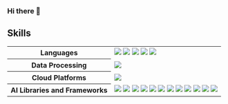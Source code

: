 ### Hi there 👋

## Skills

<table>
  <tr>
    <th>Languages</th>
     <td><img src="https://img.shields.io/badge/Python-FFD43B?style=for-the-badge&logo=python&logoColor=darkgreen"/>
     <img src="https://img.shields.io/badge/C%2B%2B-00599C?style=for-the-badge&logo=c%2B%2B&logoColor=white"/>
      <img src="https://img.shields.io/badge/R-276DC3?style=for-the-badge&logo=R&logoColor=white"/>
     <img src="https://img.shields.io/badge/SQL-4479A1?style=for-the-badge&logo=database&logoColor=white"/>  
     <img src="https://img.shields.io/badge/LaTeX-47A141?style=for-the-badge&logo=LaTeX&logoColor=white"/></td>
  </tr>
  <tr>
    <th>Data Processing</th>
    <td><img src="https://img.shields.io/badge/Python-FFD43B?style=for-the-badge&logo=python&logoColor=darkgreen"/></td>
  </tr>
  <tr>
    <th>Cloud Platforms</th>
    <td><img src="https://img.shields.io/badge/AWS-232F3E?style=for-the-badge&logo=amazon-aws&logoColor=white"/></td>
  </tr>
  <tr>
    <th>AI Libraries and Frameworks</th>
    <td><img src="https://img.shields.io/badge/Keras-D00000?style=for-the-badge&logo=Keras&logoColor=white"/>
    <img src="https://img.shields.io/badge/TensorFlow-FF6F00?style=for-the-badge&logo=TensorFlow&logoColor=white"/>
    <img src="https://img.shields.io/badge/PyTorch-EE4C2C?style=for-the-badge&logo=pytorch&logoColor=white"/>
    <img src="https://img.shields.io/badge/Matplotlib-3776AB?style=for-the-badge&logo=matplotlib&logoColor=white"/> 
    <img src="https://img.shields.io/badge/SciPy-8CAAE6?style=for-the-badge&logo=scipy&logoColor=white"/> 
    <img src="https://img.shields.io/badge/OpenCV-5C3EE8?style=for-the-badge&logo=opencv&logoColor=white"/> 
    <img src="https://img.shields.io/badge/Seaborn-007ACC?style=for-the-badge&logo=seaborn&logoColor=white"/> 
    <img src="https://img.shields.io/badge/Pandas-150458?style=for-the-badge&logo=pandas&logoColor=white"/> 
    <img src="https://img.shields.io/badge/NumPy-013243?style=for-the-badge&logo=numpy&logoColor=white"/> 
    <img src="https://img.shields.io/badge/Scikit--learn-F7931E?style=for-the-badge&logo=scikit-learn&logoColor=white"/> 
    <img src="https://img.shields.io/badge/Plotly-3F4F75?style=for-the-badge&logo=plotly&logoColor=white"/> 
    <img src="https://img.shields.io/badge/Statsmodels-9B59B6?style=for-the-badge&logo=python&logoColor=white"/> </td>
  </tr>
</table>


<!--
**MarcelleGML/MarcelleGML** is a ✨ _special_ ✨ repository because its `README.md` (this file) appears on your GitHub profile.

Here are some ideas to get you started:

- 🔭 I’m currently working on ...
- 🌱 I’m currently learning ...
- 👯 I’m looking to collaborate on ...
- 🤔 I’m looking for help with ...
- 💬 Ask me about ...
- 📫 How to reach me: ...
- 😄 Pronouns: ...
- ⚡ Fun fact: ...



-->
